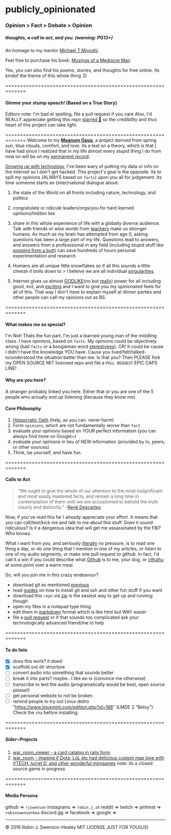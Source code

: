 # publicly_opinionated
### Opinion > Fact > Debate > Opinion
##### thoughts, a call to act, and you. (warning: PG13+)

An homage to my mentor [Michael T Miyoshi](http://mediocreman.com/).

Feel free to purchase his book:
[Musings of a Mediocre Man](http://providence-foundation.org/content/fb2-michael-t-miyoshi-excellent-musings-mediocre-man-free)

Yes, you can also find his poems, stories, and thoughts for free online.  Its kindof the theme of this whole thing :D

=============================================================
#### Gimme your stump speech! (Based on a True Story)
 Editors note:  I'm bad at spelling, file a pull request if you care
 Also, I'd REALLY appreciate getting this repo [starred :star2:](https://developer.github.com/v3/activity/starring/) so the credibility and thus heart of this project can take light.

=============================================================
Welcome to my **[Magnum Opus](https://www.google.com/search?q=magnum+opus+definition)**, a project derived from spring sun, blue clouds, comfort, and love.  Its a test on a theory, which is that [I](./media/img/me_lantern300x300.jpg) have had since I realized that in my life almost every stupid thing I do from now on will be on my [permanent record](http://thenewinquiry.com/essays/permanent-records/).

[Growing up with technology](./media/img/died_of_dysentery.jpg), I've been wary of putting my data or info on the internet so I don't get hacked.  This project's goal is the opposite.  Its to spill my opinions (ALWAYS based on `facts`) upon you all for judgement.  Its time someone starts an (inter)national dialogue about:


1.  the state of the World on all fronts including nature, technology, and politics

2.  congratulate or ridicule leaders/orgs/you for hard learned opinions/hidden lies

3.  share in this whole experience of life with a globally diverse audience.  Talk with friends or wise words from [teachers](https://youtu.be/o03nqHXAEyo) make us stronger humans.  As much as my brain has attempted from age 0, asking questions has been a large part of my life.  Questions lead to answers, and answers from a professsional in any field (including stupid stuff like [pooping from a butt](http://wellnessmama.com/7013/squatty-potty-review/)) can save hundreds of hours personal experimentation and research

4.  Humans are all unique little snowflakes so if all this sounds a little cheeze it boils down to > I beleive we are all individual [singularities](http://now.dartmouth.edu/2013/03/neuroscientist-says-humans-are-wired-free-will).

5.  Internet gives us almost [GODLIKE](./media/img/w33_mag-techies_ultrakill.png)(no but [really](https://en.wikipedia.org/wiki/Technological_singularity)) power for all including good, evil, and [exciting](http://www.wareable.com/wareable50/best-wearable-tech) and I want to give you my opinionated feels for all of this.  That way I don't have to explain myself at dinner parties and other people can call my opinions out as BS.

=============================================================
#### What makes me so special?
I'm Not!  Thats the fun part, I'm just a learned young man of the middling class.  I have opinions, based on `facts`.  My opinions could be objectively wrong (bad `facts` or a boogieman word [stereotypes](http://www.beyondintractability.org/essay/stereotypes)).  OR! It could be cause I didn't have the knowledge YOU have.  Cause you lived/felt/talked-to/understood the situation better than me.  Is that you?  Then PLEASE fork my OPEN SOURCE MIT licensed repo and file a `PULL REQUEST` EPIC CAPS LINE!

#### Why are you here?
A stranger probably linked you here.  Either that or you are one of the 5 people who actually end up
listening (because they know me).

#### Core Philosophy
1.  [Hippocratic Oath](https://en.wikipedia.org/wiki/Hippocratic_Oath) (help, as you can.  never harm)
2.  Form `opinions`, which are not fundamentally worse than `fact`
3.  evaluate your opinions based on YOUR perfect information (you can always find more on Google~)
4.  evaluate your opinions in lieu of NEW information (provided by tv, peers, or other sources)
5.  Think, be yourself, and have fun.

=============================================================
#### Calls to Act

> “We ought to give the whole of our attention to the most insignificant
> and most easily mastered facts, and remain a long time in contemplation
> of them until we are accustomed to behold the truth clearly and distinctly.”
> -[René Descartes](https://www.brainpickings.org/2016/03/31/descartes-rules-for-the-direction-of-the-mind/)


Now, if you've read this far I already appreciate your effort.  It means that you can call/text/kick me and talk to me about this stuff.  Does it sound ridiculous?  Is it a dangerous idea that will get me assassinated by the FBI?  Who knows.

What I want from you, and seriously [literally](https://www.google.com/search?q=definition%20literal&rct=j) no pressure, is to read one thing a day, or do one thing that I mention in one of my articles, or listen to one of my audio segments, or make one pull request to github.  In fact, I'd call it a win if you could describe what [Github](http://readwrite.com/2013/09/30/understanding-github-a-journey-for-beginners-part-1/) is to me, your dog, or [cthulhu](https://www.youtube.com/embed/Ob7PfxvJCN0) at some point over a warm meal.

So, will you join me in this crazy endeavour?
- download git as mentioned [previous](https://help.github.com/desktop/guides/getting-started/installing-github-desktop/)
- read [guides](https://help.github.com/articles/set-up-git/) on how to install git and ssh and other fun stuff if you want
- download this `repo` via [zip](http://stackoverflow.com/questions/2751227/how-to-download-source-in-zip-format-from-github/34174216#34174216) is the easiest way to get up and running though
- open my files in a notepad type thing
- edit them in [markdown](https://github.com/adam-p/markdown-here/wiki/Markdown-Cheatsheet) format which is like html but WAY easier
- file a [pull request](https://help.github.com/articles/creating-a-pull-request/) or if that sounds too complicated ask your technologically advanced friend/me to help

=============================================================
#### To do lists
- [X] does this work? it does!
- [X] scaffold out dir structure
- [ ] convert audio into something that sounds better
- [ ] break it into parts? maybe.. I like as-is (convince me otherwise)
- [ ] transcribe to text the audio (programatically would be best, open source please!)
- [ ] get personal website to not be broken
- [ ] remind people to try out Linux distro "https://www.linuxmint.com/edition.php?id=186" (LMDE 2 "Betsy") Check the `sha` before installing.

=============================================================
##### Sider~Projects
1.  [war_room_viewer - a card catalog in rails form](https://github.com/rjswenson/war_room_viewer)
2.  [war_room - imagine if Dota, LoL etc had delicious custom map love with VTECH, turret D, and other wonderful minigames](http://realorsatire.com/) note: its a closed source game in progress


=============================================================
#### Media Persona
github            =>  `rjswenson`
instagrams        =>  `robin.j.sh`
reddit            =>
twitch            =>
pintrest          =>  `robinswensonhea`
discord.gg        =>
facebook          =>
google            =>

--------

© 2016 Robin J. Swenson-Healey
MIT LICENSE JUST FOR YOU(US)

